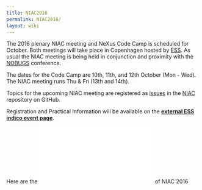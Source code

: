 ```yaml
---
title: NIAC2016
permalink: NIAC2016/
layout: wiki
---
```


The 2016 plenary NIAC meeting and NeXus Code Camp is scheduled for
October. Both meetings will take place in Copenhagen hosted by
[ESS](https://europeanspallationsource.se/data-management-and-software-centre).
As usual the NIAC meeting is being held in conjunction and proximity
with the [NOBUGS](https://nobugs.esss.se/) conference.

The dates for the Code Camp are 10th, 11th, and 12th October (Mon -
Wed). The NIAC meeting runs Thu & Fri (13th and 14th).

Topics for the upcoming NIAC meeting are registered as
[issues](https://github.com/nexusformat/NIAC/issues) in the
[NIAC](https://github.com/nexusformat/NIAC) repository on GitHub.

Registration and Practical Information will be available on the
**[external ESS indico event
page](https://indico.esss.lu.se/event/554/)**.

Here are the ![minutes](NIACMinutes.pdf "fig:minutes") of NIAC 2016
